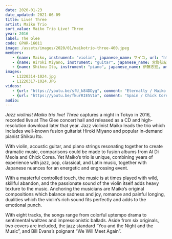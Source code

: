 ```yaml
---
date: 2020-01-23
date_updated: 2021-06-09
title: Live! Three
artist: Maiko Trio
sort_value: Maiko Trio Live! Three
year: 2016
label: The Glee
code: GPHR-16011
image: /assets/images/2020/01/maikotrio-three-460.jpeg
members:
   - {name: Maiko, instrument: "violin", japanese_name: マイコ, url: "https://jvmaiko.com/"}
   - {name: Hiroki Miyano, instrument: "guitar", japanese_name: 宮野弘紀, url: "https://ameblo.jp/hiroki-miyano/"}
   - {name: Shikou Ito, instrument: "piano", japanese_name: 伊藤志宏, url: "https://www.shikoupf.com/"}
images:
   - L1220314-1024.jpg
   - L1220317-1024.JPG
videos: 
   - {url: "https://youtu.be/sfU_k84DDyg", comment: "Eternally / Maiko trio / Jazz live"}
   - {url: "https://youtu.be/fkurRIE5V1o", comment: "Spain / Chick Corea : Maiko jazz violin live!"}
audio:
---
```

*Jazz violinist Maiko trio live! Three* captures a night in Tokyo in 2016, recorded live at The Glee concert hall and released as a CD and high-resolution download later that year. Jazz violinist Maiko leads the trio which includes well-known fusion guitarist Hiroki Miyano and popular in-demand pianist Shikou Ito.

With violin, acoustic guitar, and piano strings resonating together to create dramatic music, comparisons could be made to fusion albums from Al Di Meola and Chick Corea. Yet Maiko’s trio is unique, combining years of experience with jazz, pop, classical, and Latin music, together with Japanese nuances for an energetic and engrossing event.

With a masterful controlled touch, the music is at times played with wild, skillful abandon, and the passionate sound of the violin itself adds heavy texture to the music. Anchoring the musicians are Maiko’s original compositions which balance sadness and joy, romance and painful longing, dualities which the violin’s rich sound fits perfectly and adds to the emotional punch.

With eight tracks, the songs range from colorful uptempo drama to sentimental waltzes and impressionistic ballads. Aside from six originals, two covers are included, the jazz standard “You and the Night and the Music”, and Bill Evans’s poignant “We Will Meet Again”.

